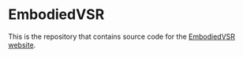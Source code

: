 # EmbodiedVSR

This is the repository that contains source code for the [EmbodiedVSR website](https://embodied-vsr.github.io).


